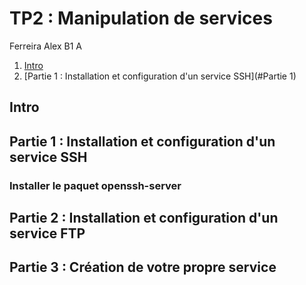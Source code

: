 # TP2 : Manipulation de services

Ferreira Alex B1 A

1. [Intro](#Intro)
2. [Partie 1 : Installation et configuration d'un service SSH](#Partie 1)


## Intro



## Partie 1 : Installation et configuration d'un service SSH

### Installer le paquet openssh-server


## Partie 2 : Installation et configuration d'un service FTP



## Partie 3 : Création de votre propre service